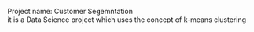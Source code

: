 Project name: Customer Segemntation<br>
it is a Data Science project which uses the concept of k-means clustering

